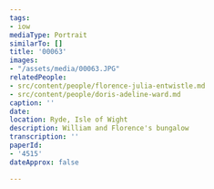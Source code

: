 ```yaml
---
tags:
- iow
mediaType: Portrait
similarTo: []
title: '00063'
images:
- "/assets/media/00063.JPG"
relatedPeople:
- src/content/people/florence-julia-entwistle.md
- src/content/people/doris-adeline-ward.md
caption: ''
date: 
location: Ryde, Isle of Wight
description: William and Florence's bungalow
transcription: ''
paperId:
- '4515'
dateApprox: false

---
```

